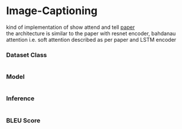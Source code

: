 # Image-Captioning
kind of implementation of show attend and tell [paper](https://arxiv.org/abs/1502.03044)
<br>
the architecture is similar to the paper with resnet encoder, bahdanau attention i.e. soft attention described as per paper and LSTM encoder
<br>

### Dataset Class
```
```

### Model
```
```

### Inference
```
```

### BLEU Score
```
```
